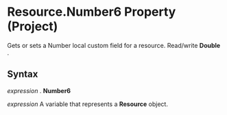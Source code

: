 
# Resource.Number6 Property (Project)

Gets or sets a Number local custom field for a resource. Read/write  **Double** .


## Syntax

 _expression_ . **Number6**

 _expression_ A variable that represents a **Resource** object.

